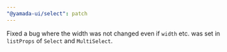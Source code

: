 ```yaml
---
"@yamada-ui/select": patch
---
```


Fixed a bug where the width was not changed even if `width` etc. was set in `listProps` of `Select` and `MultiSelect`.
